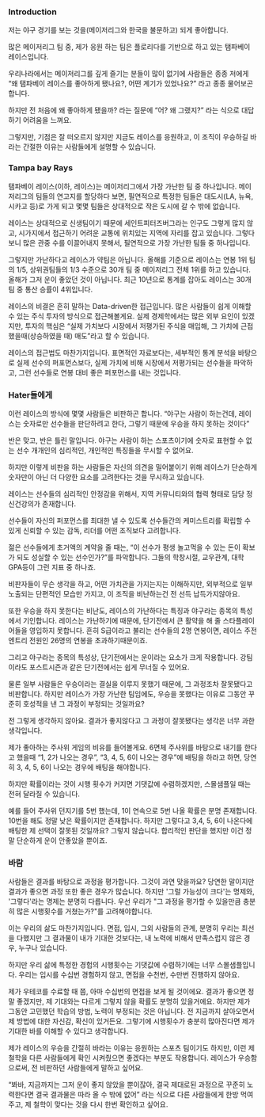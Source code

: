 ### Introduction

저는 야구 경기를 보는 것을(메이저리그와 한국을 불문하고) 되게 좋아합니다.

많은 메이저리그 팀 중, 제가 응원 하는 팀은 플로리다를 기반으로 하고 있는 탬파베이 레이스입니다.

우리나라에서는 메이저리그를 깊게 즐기는 분들이 많이 없기에 사람들은 종종 저에게  “왜 탬파베이 레이스를 좋아하게 됐나요?, 어떤 계기가 있었나요?” 라고 종종 물어보곤합니다.

하지만 전 처음에 왜 좋아하게 됐을까? 라는 질문에 “어? 왜 그랬지?” 라는 식으로 대답하기 어려움을 느껴요.

그렇지만, 기점은 잘 떠오르지 않지만 지금도 레이스를 응원하고, 이 조직이 우승하길 바라는 간절한 이유는 사람들에게 설명할 수 있습니다.

### Tampa bay Rays


탬파베이 레이스(이하, 레이스)는 메이저리그에서 가장 가난한 팀 중 하나입니다. 메이저리그의 팀들의 연고지를 할당하다 보면, 필연적으로 특정한 팀들은 대도시(LA, 뉴욕, 시카고 등)로 가게 되고 몇몇 팀들은 상대적으로 작은 도시에 갈 수 밖에 없습니다.

레이스는 상대적으로 신생팀이기 때문에 세인트피터즈버그라는 인구도 그렇게 많지 않고, 시가지에서 접근하기 어려운 교통에 위치있는 지역에 자리를 잡고 있습니다. 그렇다 보니 많은 관중 수를 이끌어내지 못해서, 필연적으로 가장 가난한 팀들 중 하나입니다.

그렇지만 가난하다고 레이스가 약팀은 아닙니다. 올해를 기준으로 레이스는 연봉 1위 팀의 1/5, 상위권팀들의 1/3 수준으로 30개 팀 중 메이저리그 전체 1위를 하고 있습니다. 올해가 그저 운이 좋았던 것이 아닙니다. 최근 10년으로 통계를 잡아도 레이스는 30개 팀 중 통산 승률이 4위입니다.

레이스의 비결은 흔히 말하는 Data-driven한 접근입니다. 많은 사람들이 쉽게 이해할 수 있는 주식 투자의 방식으로 접근해볼게요. 실제 경제학에서는 많은 외부 요인이 있겠지만, 투자의 핵심은 “실제 가치보다 시장에서 저평가된 주식을 매입해, 그 가치에 근접했을때(상승하였을 때) 매도”라고 할 수 있습니다.

레이스의 접근법도 마찬가지입니다. 표면적인 자료보다는, 세부적인 통계 분석을 바탕으로 실제 선수의 퍼포먼스보다, 실제 가치에 비해 시장에서 저평가되는 선수들을 파악하고, 그런 선수들로 연봉 대비 좋은 퍼포먼스를 내는 것입니다.


### Hater들에게

이런 레이스의 방식에 몇몇 사람들은 비판하곤 합니다. “야구는 사람이 하는건데, 레이스는 숫자로만 선수들을 판단하려고 한다, 그렇기 때문에 우승을 하지 못하는 것이다”

반은 맞고, 반은 틀린 말입니다. 야구는 사람이 하는 스포츠이기에 숫자로 표현할 수 없는 선수 개개인의 심리적인, 개인적인 특징들을 무시할 수 없어요.

하지만 이렇게 비판을 하는 사람들은 자신의 의견을 밀어붙이기 위해 레이스가 단순하게 숫자만이 아닌 더 다양한 요소를 고려한다는 것을 무시하고 있습니다.

레이스는 선수들의 심리적인 안정감을 위해서, 지역 커뮤니티와의 협력 형태로 담당 정신건강의가 존재합니다.

선수들이 자신의 퍼포먼스를 최대한 낼 수 있도록 선수들간의 케미스트리를 확립할 수 있게 신뢰할 수 있는 감독, 리더를 어떤 조직보다 고려합니다.

젊은 선수들에게 초거액의 계약을 줄 때는, “이 선수가 평생 놀고먹을 수 있는 돈이 확보가 되도 성실할 수 있는 선수인가?”를 파악합니다. 그들의 학창시절, 교우관계, 대학 GPA등이 그런 지표 중 하나죠.

비판자들이 무슨 생각을 하고, 어떤 가치관을 가지는지는 이해하지만, 외부적으로 일부 노출되는 단편적인 모습만 가지고,  이 조직을 비난하는건 전 선득 납득가지않아요.

또한 우승을 하지 못한다는 비난도, 레이스의 가난하다는 특징과 야구라는 종목의 특성에서 기인합니다. 레이스는 가난하기에 때문에, 단기전에서 큰 활약을 해 줄 스타플레이어들을 영입하지 못합니다. 흔히 S급이라고 불리는 선수들의 2명 연봉이면, 레이스 주전 엔트리 전원인 26명의 연봉을 초과하기때문이죠.

그리고 야구라는 종목의 특성상, 단기전에서는 운이라는 요소가 크게 작용합니다. 강팀이라도 포스트시즌과 같은 단기전에서는 쉽게 무너질 수 있어요.

물론 일부 사람들은 우승이라는  결실을 이루지 못했기 때문에, 그 과정조차 잘못됐다고 비판합니다. 하지만 레이스가 가장 가난한 팀임에도, 우승을 못했다는 이유로 그동안 꾸준히 호성적을 낸 그 과정이 부정되는 것일까요?

전 그렇게 생각하지 않아요. 결과가 좋지않다고 그 과정이 잘못됐다는 생각은 너무 과한 생각입니다.

제가 좋아하는 주사위 게임의 비유를 들어볼게요. 6면체 주사위를 바탕으로 내기를 한다고 했을때 “1, 2가 나오는 경우”, “3, 4, 5, 6이 나오는 경우”에 배팅을 하라고 하면, 당연히 3, 4, 5, 6이 나오는 경우에 배팅을 해야합니다.

하지만 확률이라는 것이 시행 횟수가 커지면 기댓값에 수렴하겠지만, 스몰샘플일 때는 전혀 달라질 수 있습니다.

예를 들어 주사위 던지기를 5번 했는데, 1이 연속으로 5번 나올 확률은 분명 존재합니다. 10번을 해도 정말 낮은 확률이지만 존재합니다. 하지만 그렇다고 3,4, 5, 6이 나온다에 배팅한 제 선택이 잘못된 것일까요? 그렇지 않습니다. 합리적인 판단을 했지만 이건 정말 단순하게 운이 안좋았을 뿐이죠.

### 바람

사람들은 결과를 바탕으로 과정을 평가합니다. 그것이 과연 맞을까요? 당연한 말이지만 결과가 좋으면 과정 또한 좋은 경우가 많습니다. 하지만 '그럴 가능성이 크다'는 명제와, '그렇다'라는 명제는 분명히 다릅니다. 우선 우리가 "그 과정을 평가할 수 있을만큼 충분히 많은 시행횟수를 거쳤는가?"를 고려해야합니다.

이는 우리의 삶도 마찬가지입니다. 면접, 입시, 그외 사람들의 관계, 분명히 우리는 최선을 다했지만 그 결과물이 내가 기대한 것보다는, 내 노력에 비해서 만족스럽지 않은 경우, 누구나 있습니다.

하지만 우리 삶에 특정한 경험의 시행횟수는 기댓값에 수렴하기에는 너무 스몰샘플입니다. 우리는 입시를 수십번 경험하지 않고, 면접을 수천번, 수만번 진행하지 않아요.

제가 우테코를 수료할 때 쯤, 아마 수십번의 면접을 보게 될 것이에요. 결과가 좋으면 정말 좋겠지만, 제 기대와는 다르게 그렇지 않을 확률도 분명히 있을거에요. 하지만 제가 그동안 고민했던 학습의 방법, 노력이 부정되는 것은 아닙니다. 전 지금까지 살아오면서 제 방법에 대한 자신감, 확신이 있거든요. 그렇기에 시행횟수가 충분히 많아진다면 제가 기대한 바를 이해할 수 있다고 생각합니다.

제가 레이스의 우승을 간절히 바라는 이유는 응원하는 스포츠 팀이기도 하지만, 이런 제 철학을 다른 사람들에게 확인 시켜줬으면 좋겠다는 부분도 작용합니다.  레이스가 우승함으로써, 전 비판하던 사람들에게 말하고 싶어요.

“봐바, 지금까지는 그저 운이 좋지 않았을 뿐이잖아, 결국 제대로된 과정으로 꾸준히 노력한다면 결국 결과물은 따라 올 수 밖에 없어” 라는 식으로 다른 사람들에게 한방 먹여주고, 제 철학이 맞다는 것을 다시 한번 확인하고 싶어요.
